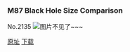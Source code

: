 ### M87 Black Hole Size Comparison
No.2135
![图片不见了~~~](https://imgs.xkcd.com/comics/m87_black_hole_size_comparison.png)

[原址](https://xkcd.com//2135) [下载](https://imgs.xkcd.com/comics/m87_black_hole_size_comparison.png)

